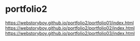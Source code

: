 # portfolio2

https://webstoryboy.github.io/portfolio2/portfolio01/index.html <br>
https://webstoryboy.github.io/portfolio2/portfolio02/index.html <br>
https://webstoryboy.github.io/portfolio2/portfolio03/index.html <br>
